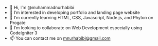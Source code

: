 - 👋 Hi, I’m @muhammadnurhabibi
- 👀 I’m interested in developing portfolio and landing page website
- 🌱 I’m currently learning HTML, CSS, Javascript, Node.js, and Phyton on Progate
- 💞️ I’m looking to collaborate on Web Development especially using CodeIgniter 3
- 📫 You can contact me on mnurhabibi@gmail.com

<!---
muhammadnurhabibi/muhammadnurhabibi is a ✨ special ✨ repository because its `README.md` (this file) appears on your GitHub profile.
You can click the Preview link to take a look at your changes.
--->
